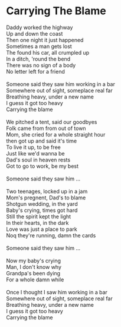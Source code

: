 # Carrying The Blame

Daddy worked the highway\
Up and down the coast\
Then one night it just happened\
Sometimes a man gets lost\
The found his car, all crumpled up\
In a ditch, 'round the bend\
There was no sign of a body\
No letter left for a friend\
\
Someone said they saw him working in a bar\
Somewhere out of sight, someplace real far\
Breathing heavy, under a new name\
I guess it got too heavy\
Carrying the blame\
\
We pitched a tent, said our goodbyes\
Folk came from from out of town\
Mom, she cried for a whole straight hour\
then got up and said it's time\
To live it up, to be free\
Just like we'd wanna be\
Dad's soul in heaven rests\
Got to go to work, be my best\
\
Someone said they saw him ...\
\
Two teenages, locked up in a jam\
Mom's pregnent, Dad's to blame\
Shotgun wedding, in the yard\
Baby's crying, times got hard\
Still the spirit kept the light\
In their hearts, in the dark\
Love was just a place to park\
Noq they're running, damn the cards\
\
Someone said they saw him ...\
\
Now my baby's crying\
Man, I don't know why\
Grandpa's been dying\
For a whole damn while\
\
Once I thought I saw him working in a bar\
Somewhere out of sight, someplace real far\
Breathing heavy, under a new name\
I guess it got too heavy\
Carrying the blame
